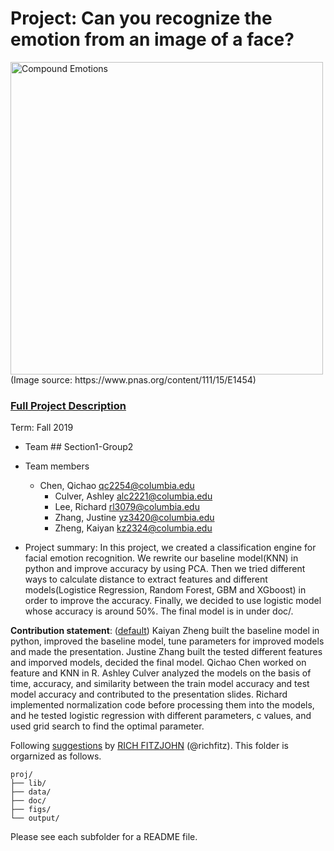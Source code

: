 # Project: Can you recognize the emotion from an image of a face? 
<img src="figs/CE.jpg" alt="Compound Emotions" width="500"/>
(Image source: https://www.pnas.org/content/111/15/E1454)

### [Full Project Description](doc/project3_desc.md)

Term: Fall 2019

+ Team ## Section1-Group2
+ Team members
	+ Chen, Qichao qc2254@columbia.edu
        + Culver, Ashley alc2221@columbia.edu
        + Lee, Richard rl3079@columbia.edu
        + Zhang, Justine yz3420@columbia.edu
        + Zheng, Kaiyan kz2324@columbia.edu

+ Project summary: In this project, we created a classification engine for facial emotion recognition. We rewrite our baseline model(KNN) in python and improve accuracy by using PCA. Then we tried different ways to calculate distance to extract features and different models(Logistice Regression, Random Forest, GBM and XGboost) in order to improve the accuracy. Finally, we decided to use logistic model whose accuracy is around 50%. The final model is in under doc/.
	
**Contribution statement**: ([default](doc/a_note_on_contributions.md)) Kaiyan Zheng built the baseline model in python, improved the baseline model, tune parameters for improved models and made the presentation. Justine Zhang built the tested different features and imporved models, decided the final model. Qichao Chen worked on feature and KNN in R.  Ashley Culver analyzed the models on the basis of time, accuracy, and similarity between the train model accuracy and test model accuracy and contributed to the presentation slides. Richard implemented normalization code before processing them into the models, and he tested logistic regression with different parameters, c values, and used grid search to find the optimal parameter.

Following [suggestions](http://nicercode.github.io/blog/2013-04-05-projects/) by [RICH FITZJOHN](http://nicercode.github.io/about/#Team) (@richfitz). This folder is orgarnized as follows.

```
proj/
├── lib/
├── data/
├── doc/
├── figs/
└── output/
```

Please see each subfolder for a README file.
